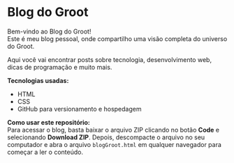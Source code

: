 # Blog do Groot

Bem-vindo ao Blog do Groot!  
Este é meu blog pessoal, onde compartilho uma visão completa do universo do Groot.

Aqui você vai encontrar posts sobre tecnologia, desenvolvimento web, dicas de programação e muito mais.

**Tecnologias usadas:**  
- HTML  
- CSS  
- GitHub para versionamento e hospedagem  

**Como usar este repositório:**  
Para acessar o blog, basta baixar o arquivo ZIP clicando no botão **Code** e selecionando **Download ZIP**. Depois, descompacte o arquivo no seu computador e abra o arquivo `blogGroot.html` em qualquer navegador para começar a ler o conteúdo.

